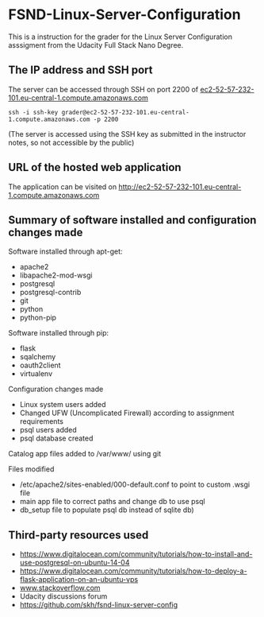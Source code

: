 # FSND-Linux-Server-Configuration

This is a instruction for the grader for the Linux Server Configuration asssigment from the Udacity Full Stack Nano Degree.

## The IP address and SSH port

The server can be accessed through SSH on port 2200 of [ec2-52-57-232-101.eu-central-1.compute.amazonaws.com](ec2-52-57-232-101.eu-central-1.compute.amazonaws.com)

```
ssh -i ssh-key grader@ec2-52-57-232-101.eu-central-1.compute.amazonaws.com -p 2200
```
(The server is accessed using the SSH key as submitted in the instructor notes, so not accessible by the public)

## URL of the hosted web application

The application can be visited on http://ec2-52-57-232-101.eu-central-1.compute.amazonaws.com


## Summary of software installed and configuration changes made

Software installed through apt-get:
- apache2
- libapache2-mod-wsgi
- postgresql 
- postgresql-contrib
- git
- python
- python-pip

Software installed through pip:
- flask 
- sqalchemy
- oauth2client
- virtualenv

Configuration changes made
- Linux system users added
- Changed UFW (Uncomplicated Firewall) according to assignment requirements
- psql users added
- psql database created

Catalog app files added to /var/www/ using git

Files modified
- /etc/apache2/sites-enabled/000-default.conf to point to custom .wsgi file 
- main app file to correct paths and change db to use psql
- db_setup file to populate psql db instead of sqlite db)

## Third-party resources used
- https://www.digitalocean.com/community/tutorials/how-to-install-and-use-postgresql-on-ubuntu-14-04
- https://www.digitalocean.com/community/tutorials/how-to-deploy-a-flask-application-on-an-ubuntu-vps
- www.stackoverflow.com
- Udacity discussions forum
- https://github.com/skh/fsnd-linux-server-config
